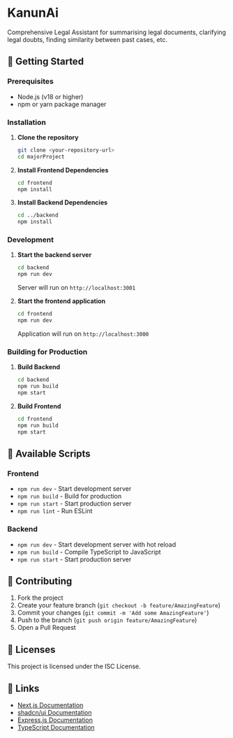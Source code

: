 # KanunAi

Comprehensive Legal Assistant for summarising legal documents, clarifying legal doubts, finding similarity between past cases, etc.


## 🚦 Getting Started

### Prerequisites
- Node.js (v18 or higher)
- npm or yarn package manager

### Installation

1. **Clone the repository**
   ```bash
   git clone <your-repository-url>
   cd majorProject
   ```

2. **Install Frontend Dependencies**
   ```bash
   cd frontend
   npm install
   ```

3. **Install Backend Dependencies**
   ```bash
   cd ../backend
   npm install
   ```

### Development

1. **Start the backend server**
   ```bash
   cd backend
   npm run dev
   ```
   Server will run on `http://localhost:3001`

2. **Start the frontend application**
   ```bash
   cd frontend
   npm run dev
   ```
   Application will run on `http://localhost:3000`

### Building for Production

1. **Build Backend**
   ```bash
   cd backend
   npm run build
   npm start
   ```

2. **Build Frontend**
   ```bash
   cd frontend
   npm run build
   npm start
   ```

## 📝 Available Scripts

### Frontend
- `npm run dev` - Start development server
- `npm run build` - Build for production
- `npm run start` - Start production server
- `npm run lint` - Run ESLint

### Backend
- `npm run dev` - Start development server with hot reload
- `npm run build` - Compile TypeScript to JavaScript
- `npm run start` - Start production server

## 🤝 Contributing

1. Fork the project
2. Create your feature branch (`git checkout -b feature/AmazingFeature`)
3. Commit your changes (`git commit -m 'Add some AmazingFeature'`)
4. Push to the branch (`git push origin feature/AmazingFeature`)
5. Open a Pull Request

## 📄 Licenses

This project is licensed under the ISC License.

## 🔗 Links

- [Next.js Documentation](https://nextjs.org/docs)
- [shadcn/ui Documentation](https://ui.shadcn.com)
- [Express.js Documentation](https://expressjs.com)
- [TypeScript Documentation](https://www.typescriptlang.org/docs)